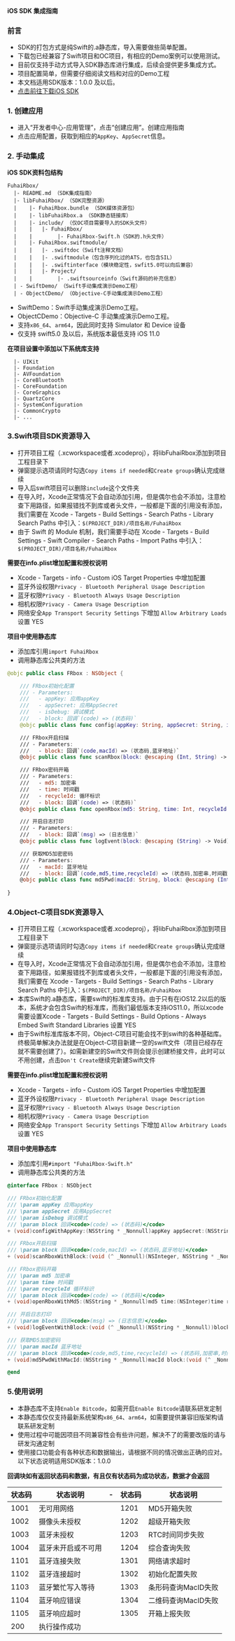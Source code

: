 #### iOS SDK 集成指南

### 前言

*   SDK的打包方式是纯Swift的.a静态库，导入需要做些简单配置。
*   下载包已经兼容了Swift项目和OC项目，有相应的Demo案例可以使用测试。
*   目前仅支持手动方式导入SDK静态库进行集成，后续会提供更多集成方式。
*   项目配置简单，但需要仔细阅读文档和对应的Demo工程
*   本文档适用SDK版本：1.0.0 及以后。
*   [点击前往下载iOS SDK](https://github.com/MingYik/FuhaiRbox.git)

### 1. 创建应用

*   进入“开发者中心-应用管理”，点击“创建应用”。创建应用指南
*   点击应用配置，获取到相应的`AppKey`、`AppSecret`信息。

### 2. 手动集成

**iOS SDK资料包结构**

    FuhaiRbox/
      |- README.md （SDK集成指南）
      |- libFuhaiRbox/ （SDK完整资源）
      |    |- FuhaiRbox.bundle （SDK媒体资源包）
      |    |- libFuhaiRbox.a （SDK静态链接库）  
      |    |- include/ （仅OC项目需要导入的SDK头文件）
      |    |   |- FuhaiRbox/ 
      |    |        |- FuhaiRbox-Swift.h（SDK的.h头文件）
      |    |- FuhaiRbox.swiftmodule/
      |    |   |- .swiftdoc（Swift注释文档）
      |    |   |- .swiftmodule（包含序列化过的ATS，也包含SIL） 
      |    |   |- .swiftinterface（模块稳定性，swfit5.0可以向后兼容） 
      |    |   |- Project/ 
      |    |        |- .swiftsourceinfo（Swift源码的补充信息）
      | - SwiftDemo/ （Swift手动集成演示Demo工程）
      | - ObjectCDemo/ （Objective-C手动集成演示Demo工程）

- SwiftDemo：Swift手动集成演示Demo工程。
- ObjectCDemo：Objective-C 手动集成演示Demo工程。
- 支持`x86_64`、`arm64`，因此同时支持 Simulator 和 Device 设备
- 仅支持 swift5.0 及以后，系统版本最低支持 iOS 11.0

**在项目设置中添加以下系统库支持**

```
  |- UIKit
  |- Foundation
  |- AVFoundation
  |- CoreBluetooth
  |- CoreFoundation
  |- CoreGraphics
  |- QuartzCore
  |- SystemConfiguration
  |- CommonCrypto
  |- ...
```

### 3.Swift项目SDK资源导入
- 打开项目工程（.xcworkspace或者.xcodeproj），将libFuhaiRbox添加到项目工程目录下
- 弹窗提示选项请同时勾选`Copy items if needed`和`Create groups`确认完成继续
- 导入后swift项目可以删除`include`这个文件夹
- 在导入时，Xcode正常情况下会自动添加引用，但是偶尔也会不添加，注意检查下用路径，如果报错找不到库或者头文件，一般都是下面的引用没有添加，我们需要在 Xcode - Targets - Build Settings - Search Paths - Library Search Paths 中引入：`$(PROJECT_DIR)/项目名称/FuhaiRbox`
- 由于 Swift 的 Module 机制，我们需要手动在 Xcode - Targets - Build Settings - Swift Compiler - Search Paths - Import Paths 中引入：`$(PROJECT_DIR)/项目名称/FuhaiRbox`

**需要在info.plist增加配置和授权说明**
- Xcode - Targets - info - Custom iOS Target Properties 中增加配置
- 蓝牙外设权限`Privacy - Bluetooth Peripheral Usage Description`
- 蓝牙权限`Privacy - Bluetooth Always Usage Description`
- 相机权限`Privacy - Camera Usage Description`
- 网络安全`App Transport Security Settings` 下增加 `Allow Arbitrary Loads` 设置 YES

**项目中使用静态库**
- 添加库引用`import FuhaiRbox`
- 调用静态库公共类的方法

```Swift
@objc public class FRbox : NSObject {

    /// FRbox初始化配置
    /// - Parameters:
    ///   - appKey: 应用appKey
    ///   - appSecret: 应用AppSecret
    ///   - isDebug: 调试模式
    ///   - block: 回调`(code) => (状态码)`
    @objc public class func config(appKey: String, appSecret: String, isDebug: Bool, block: @escaping (Int) -> Void)

    /// FRbox开启扫描
    /// - Parameters:
    ///   - block: 回调`(code,macId) => (状态码,蓝牙地址)`
    @objc public class func scanRbox(block: @escaping (Int, String) -> Void)

    /// FRbox密码开箱
    /// - Parameters:
    ///   - md5: 加密串
    ///   - time: 时间戳
    ///   - recycleId: 循环标识
    ///   - block: 回调`(code) => (状态码)`
    @objc public class func openRbox(md5: String, time: Int, recycleId: String, block: @escaping (Int) -> Void)

    /// 开启日志打印
    /// - Parameters:
    ///   - block: 回调`(msg) => (日志信息)`
    @objc public class func logEvent(block: @escaping (String) -> Void)

    /// 获取MD5加密密码
    /// - Parameters:
    ///   - macId: 蓝牙地址
    ///   - block: 回调`(code,md5,time,recycleId) => (状态码,加密串,时间戳,循环标识)`
    @objc public class func md5Pwd(macId: String, block: @escaping (Int, String, Int, String) -> Void)
    
}

```

### 4.Object-C项目SDK资源导入
- 打开项目工程（.xcworkspace或者.xcodeproj），将libFuhaiRbox添加到项目工程目录下
- 弹窗提示选项请同时勾选`Copy items if needed`和`Create groups`确认完成继续
- 在导入时，Xcode正常情况下会自动添加引用，但是偶尔也会不添加，注意检查下用路径，如果报错找不到库或者头文件，一般都是下面的引用没有添加，我们需要在 Xcode - Targets - Build Settings - Search Paths - Library Search Paths 中引入：`$(PROJECT_DIR)/项目名称/FuhaiRbox`
- 本库Swift的.a静态库，需要swift的标准库支持。由于只有在iOS12.2以后的版本，系统才会包含Swift的标准库，而我们最低版本支持iOS11.0，所以xcode需要设置Xcode - Targets - Build Settings - Build Options - Always Embed Swift Standard Libraries 设置 YES
- 由于Swift标准库版本不同，Object-C项目可能会找不到swift的各种基础库。终极简单解决办法就是在Object-C项目新建一空的swift文件（项目已经存在就不需要创建了）。如需新建空的Swift文件则会提示创建桥接文件，此时可以不用创建，点击`Don't Create`继续完新建Swift文件

**需要在info.plist增加配置和授权说明**
- Xcode - Targets - info - Custom iOS Target Properties 中增加配置
- 蓝牙外设权限`Privacy - Bluetooth Peripheral Usage Description`
- 蓝牙权限`Privacy - Bluetooth Always Usage Description`
- 相机权限`Privacy - Camera Usage Description`
- 网络安全`App Transport Security Settings` 下增加 `Allow Arbitrary Loads` 设置 YES

**项目中使用静态库**
- 添加库引用`#import "FuhaiRbox-Swift.h"`
- 调用静态库公共类的方法

```ObjectiveC
@interface FRbox : NSObject

/// FRbox初始化配置
/// \param appKey 应用appKey
/// \param appSecret 应用AppSecret
/// \param isDebug 调试模式
/// \param block 回调<code>(code) => (状态码)</code>
+ (void)configWithAppKey:(NSString * _Nonnull)appKey appSecret:(NSString * _Nonnull)appSecret isDebug:(BOOL)isDebug block:(void (^ _Nonnull)(NSInteger))block;

/// FRbox开启扫描
/// \param block 回调<code>(code,macId) => (状态码,蓝牙地址)</code>
+ (void)scanRboxWithBlock:(void (^ _Nonnull)(NSInteger, NSString * _Nonnull))block;

/// FRbox密码开箱
/// \param md5 加密串
/// \param time 时间戳
/// \param recycleId 循环标识
/// \param block 回调<code>(code) => (状态码)</code>
+ (void)openRboxWithMd5:(NSString * _Nonnull)md5 time:(NSInteger)time recycleId:(NSString * _Nonnull)recycleId block:(void (^ _Nonnull)(NSInteger))block;

/// 开启日志打印
/// \param block 回调<code>(msg) => (日志信息)</code>
+ (void)logEventWithBlock:(void (^ _Nonnull)(NSString * _Nonnull))block;

/// 获取MD5加密密码
/// \param macId 蓝牙地址
/// \param block 回调<code>(code,md5,time,recycleId) => (状态码,加密串,时间戳,循环标识)</code>
+ (void)md5PwdWithMacId:(NSString * _Nonnull)macId block:(void (^ _Nonnull)(NSInteger, NSString * _Nonnull, NSInteger, NSString * _Nonnull))block;

@end

```

### 5.使用说明
- 本静态库不支持`Enable Bitcode`，如需开启`Enable Bitcode`请联系研发定制
- 本静态库仅仅支持最新系统架构`x86_64`、`arm64`，如需要提供兼容旧版架构请联系研发定制
- 使用过程中可能因项目不同兼容性会有些许问题，解决不了的需要改版的请与研发沟通定制
- 使用接口功能会有各种状态和数据输出，请根据不同的情况做出正确的应对。以下状态说明适用SDK版本：1.0.0

**回调块如有返回状态码和数据，有且仅有状态码为成功状态，数据才会返回**

|状态码 | 状态说明 | - |状态码 | 状态说明
|---|---|---|---|---
| 1001 | 无可用网络         |  | 1201 | MD5开箱失败
| 1002 | 摄像头未授权       |  | 1202 | 超级开箱失败
| 1003 | 蓝牙未授权         |  | 1203 | RTC时间同步失败
| 1004 | 蓝牙未开启或不可用 |  | 1204 | 综合查询失败
| 1101 | 蓝牙连接失败       |  | 1301 | 网络请求超时
| 1102 | 蓝牙连接超时       |  | 1302 | 初始化配置失败
| 1103 | 蓝牙繁忙写入等待   |  | 1303 | 条形码查询MacID失败
| 1104 | 蓝牙响应错误       |  | 1304 | 二维码查询MacID失败
| 1105 | 蓝牙响应超时       |  | 1305 | 开箱上报失败
| 200  | 执行操作成功       |  |      | 

